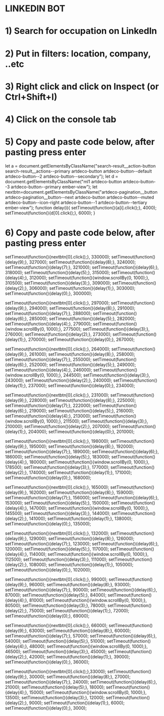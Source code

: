 # LINKEDIN BOT

# 1) Search for occupation on LinkedIn

# 2) Put in filters: location, company, ..etc

# 3) Right click and click on Inspect (or Ctrl+Shift+I)

# 4) Click on the console tab

# 5) Copy and paste code below, after pasting press enter

let a = document.getElementsByClassName("search-result__action-button search-result__actions--primary artdeco-button artdeco-button--default artdeco-button--2 artdeco-button--secondary");
let d = document.getElementsByClassName("ml1 artdeco-button artdeco-button--3 artdeco-button--primary ember-view");
let nextbtn=document.getElementsByClassName("artdeco-pagination__button artdeco-pagination__button--next artdeco-button artdeco-button--muted artdeco-button--icon-right artdeco-button--1 artdeco-button--tertiary ember-view");
function delay(i){
    setTimeout(function(){a[i].click();}, 4000); setTimeout(function(){d[0].click();}, 6000);
} 

# 6) Copy and paste code below, after pasting press enter

setTimeout(function(){nextbtn[0].click();}, 330000); 
setTimeout(function(){delay(9);}, 327000); 
setTimeout(function(){delay(8);}, 324000);
setTimeout(function(){delay(7);}, 321000);
 setTimeout(function(){delay(6);}, 318000);
setTimeout(function(){delay(5);}, 315000);
 setTimeout(function(){delay(4);}, 312000);
setTimeout(function(){window.scrollBy(0, 1000);}, 310500);
setTimeout(function(){delay(3);}, 309000);
 setTimeout(function(){delay(2);}, 306000);
setTimeout(function(){delay(1);}, 303000);
 setTimeout(function(){delay(0);}, 300000); 


setTimeout(function(){nextbtn[0].click();}, 297000); 
setTimeout(function(){delay(9);}, 294000); 
setTimeout(function(){delay(8);}, 291000);
setTimeout(function(){delay(7);}, 288000);
 setTimeout(function(){delay(6);}, 285000);
setTimeout(function(){delay(5);}, 282000);
 setTimeout(function(){delay(4);}, 279000);
setTimeout(function(){window.scrollBy(0, 1000);}, 277500);
setTimeout(function(){delay(3);}, 276000);
 setTimeout(function(){delay(2);}, 273000);
setTimeout(function(){delay(1);}, 270000);
 setTimeout(function(){delay(0);}, 267000); 


setTimeout(function(){nextbtn[0].click();}, 264000); 
setTimeout(function(){delay(9);}, 261000); 
setTimeout(function(){delay(8);}, 258000);
setTimeout(function(){delay(7);}, 255000);
 setTimeout(function(){delay(6);}, 252000);
setTimeout(function(){delay(5);}, 249000);
 setTimeout(function(){delay(4);}, 246000);
setTimeout(function(){window.scrollBy(0, 1000);}, 244500);
setTimeout(function(){delay(3);}, 243000);
 setTimeout(function(){delay(2);}, 240000);
setTimeout(function(){delay(1);}, 237000);
 setTimeout(function(){delay(0);}, 234000); 


setTimeout(function(){nextbtn[0].click();}, 231000); 
setTimeout(function(){delay(9);}, 228000); 
setTimeout(function(){delay(8);}, 225000);
setTimeout(function(){delay(7);}, 222000);
 setTimeout(function(){delay(6);}, 219000);
setTimeout(function(){delay(5);}, 216000);
 setTimeout(function(){delay(4);}, 213000);
setTimeout(function(){window.scrollBy(0, 1000);}, 211500);
setTimeout(function(){delay(3);}, 210000);
 setTimeout(function(){delay(2);}, 207000);
setTimeout(function(){delay(1);}, 204000);
 setTimeout(function(){delay(0);}, 201000); 

setTimeout(function(){nextbtn[0].click();}, 198000); 
setTimeout(function(){delay(9);}, 195000); 
setTimeout(function(){delay(8);}, 192000);
setTimeout(function(){delay(7);}, 189000);
 setTimeout(function(){delay(6);}, 186000);
setTimeout(function(){delay(5);}, 183000);
 setTimeout(function(){delay(4);}, 180000);
setTimeout(function(){window.scrollBy(0, 1000);}, 178500);
setTimeout(function(){delay(3);}, 177000);
 setTimeout(function(){delay(2);}, 174000);
setTimeout(function(){delay(1);}, 171000);
 setTimeout(function(){delay(0);}, 168000); 


setTimeout(function(){nextbtn[0].click();}, 165000); 
setTimeout(function(){delay(9);}, 162000); 
setTimeout(function(){delay(8);}, 159000);
setTimeout(function(){delay(7);}, 156000);
 setTimeout(function(){delay(6);}, 153000);
setTimeout(function(){delay(5);}, 150000);
 setTimeout(function(){delay(4);}, 147000);
setTimeout(function(){window.scrollBy(0, 1000);}, 145500);
setTimeout(function(){delay(3);}, 144000);
 setTimeout(function(){delay(2);}, 141000);
setTimeout(function(){delay(1);}, 138000);
 setTimeout(function(){delay(0);}, 135000); 

setTimeout(function(){nextbtn[0].click();}, 132000); 
setTimeout(function(){delay(9);}, 129000); 
setTimeout(function(){delay(8);}, 126000);
setTimeout(function(){delay(7);}, 123000);
 setTimeout(function(){delay(6);}, 120000);
setTimeout(function(){delay(5);}, 117000);
 setTimeout(function(){delay(4);}, 114000);
setTimeout(function(){window.scrollBy(0, 1000);}, 112500);
setTimeout(function(){delay(3);}, 111000);
 setTimeout(function(){delay(2);}, 108000);
setTimeout(function(){delay(1);}, 105000);
 setTimeout(function(){delay(0);}, 102000); 

setTimeout(function(){nextbtn[0].click();}, 99000); 
setTimeout(function(){delay(9);}, 96000); 
setTimeout(function(){delay(8);}, 93000);
setTimeout(function(){delay(7);}, 90000);
 setTimeout(function(){delay(6);}, 87000);
setTimeout(function(){delay(5);}, 84000);
 setTimeout(function(){delay(4);}, 81000);
setTimeout(function(){window.scrollBy(0, 1000);}, 80500);
setTimeout(function(){delay(3);}, 78000);
 setTimeout(function(){delay(2);}, 75000);
setTimeout(function(){delay(1);}, 72000);
 setTimeout(function(){delay(0);}, 69000); 

setTimeout(function(){nextbtn[0].click();}, 66000); 
setTimeout(function(){delay(9);}, 63000); 
setTimeout(function(){delay(8);}, 60000);
setTimeout(function(){delay(7);}, 57000);
 setTimeout(function(){delay(6);}, 54000);
setTimeout(function(){delay(5);}, 51000);
 setTimeout(function(){delay(4);}, 48000);
setTimeout(function(){window.scrollBy(0, 1000);}, 46500);
setTimeout(function(){delay(3);}, 45000);
 setTimeout(function(){delay(2);}, 42000);
setTimeout(function(){delay(1);}, 39000);
 setTimeout(function(){delay(0);}, 36000); 

setTimeout(function(){nextbtn[0].click();},33000); 
setTimeout(function(){delay(9);}, 30000); 
setTimeout(function(){delay(8);}, 27000);
setTimeout(function(){delay(7);}, 24000);
 setTimeout(function(){delay(6);}, 21000);
setTimeout(function(){delay(5);}, 18000);
 setTimeout(function(){delay(4);}, 15000);
setTimeout(function(){window.scrollBy(0, 1000);}, 13500);
setTimeout(function(){delay(3);}, 12000);
 setTimeout(function(){delay(2);}, 9000);
setTimeout(function(){delay(1);}, 6000);
setTimeout(function(){delay(0);}, 3000);

